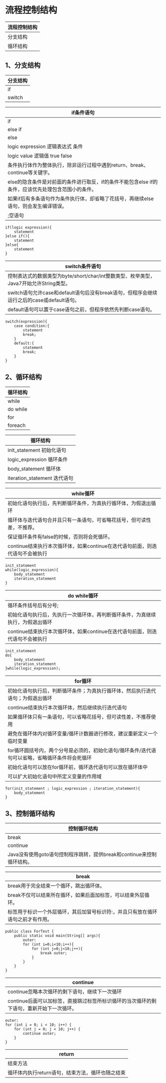 
# 流程控制结构

|流程控制结构|
|----|
|分支结构|
|循环结构|

## 1、分支结构

|分支结构|
|----|
|if|
|switch|

|if条件语句|
|----|
|if|
|else if|
|else|
|logic expression 逻辑表达式 条件|
|logic value 逻辑值 true false|
|条件执行体作为整体执行，除非运行过程中遇到return、break、continue等关键字。|
|else的隐含条件是对前面的条件进行取反，if的条件不能包含else if的条件，应该优先处理包含范围小的条件。|
|如果if后有多条语句作为条件执行体，却省略了花括号，再继续else语句，则会发生编译错误。|
|;空语句|

```
if(logic expression){
	statement
}else if(){
	statement
}else{
	statement
}
```

|switch条件语句|
|----|
|控制表达式的数据类型为byte/short/char/int整数类型、枚举类型，Java7开始允许String类型。|
|switch语句允许case和default语句后没有break语句，但程序会继续运行之后的case或default语句。|
|default语句可以置于case语句之前，但程序依然先判断case语句。|

```
switch(expression){
	case condition:{
		statement
		break;
	}
	default:{
		statement
		break;
	}
}
```

## 2、循环结构

|循环结构|
|----|
|while|
|do while|
|for|
|foreach|

|循环结构|
|----|
|init_statement 初始化语句|
|logic_expression 循环条件| 
|body_statement 循环体|
|iteration_statement 迭代语句|

|while循环|
|----|
|初始化语句执行后，先判断循环条件，为真执行循环体，为假退出循环|
|循环体与迭代语句合并且只有一条语句，可省略花括号，但可读性差，不推荐。|
|保证循环条件有false的时候，否则将会死循环。|
|continue结束执行本次循环体，如果continue在迭代语句前面，则迭代语句不会被执行|

```
init_statement
while(logic_expression){
	body_statement
	iteration_statement
}
```

|do while循环|
|----|
|循环条件括号后有分号;|
|初始化语句执行后，先执行一次循环体，再判断循环条件，为真继续执行，为假退出循环|
|continue结束执行本次循环体，如果continue在迭代语句前面，则迭代语句不会被执行|

```
init_statement
do{
	body_statement
	iteration_statement
}while(logic_expression);
```

|for循环|
|----|
|初始化语句执行后，判断循环条件；为真执行循环体，然后执行迭代语句；为假退出循环|
|continue结束执行本次循环体，然后继续执行迭代语句|
|如果循环体只有一条语句，可以省略花括号，但可读性差，不推荐使用|
|避免在循环体内对循环变量/循环计数器进行修改，建议重新定义一个临时变量|
|for循环圆括号内，两个分号是必须的，初始化语句/循环条件/迭代语句可以省略，省略循环条件将会死循环|
|初始化语句可以放在for循环前，循环迭代语句可以放在循环体中|
|可以扩大初始化语句中所定义变量的作用域|

```
for(init_statement ; logic_expression ; iteration_statement){
	body_statement
}
```


## 3、控制循环结构

|控制循环结构|
|----|
|break|
|continue|
|Java没有使用goto语句控制程序跳转，提供break和continue来控制循环结构。|


|break|
|----|
|break用于完全结束一个循环，跳出循环体。|
|break不仅可以结束所在循环，如果后面加标签，可以结束外层循环。|
|标签用于标识一个外层循环，其后加冒号标识符:，并且只有放在循环语句之前才有作用。|

```
public class ForTest {
    public static void main(String[] args){
        outer:
        for (int i=0;i<10;i++){
            for (int j=0;j<10;j++){
                break outer;
            }
        }
    }
}
```

|continue|
|----|
|continue忽略本次循环的剩下语句，继续下一次循环|
|continue后面可以加标签，直接跳过标签所标识循环的当次循环的剩下语句，重新开始下一次循环。|

```
outer:
for (int i = 0; i < 10; i++) {
    for (int j = 0; j < 10; j++) {
        continue outer;
    }
}
```

|return|
|----|
|结束方法|
|循环体内执行return语句，结束方法，循环也随之结束|


